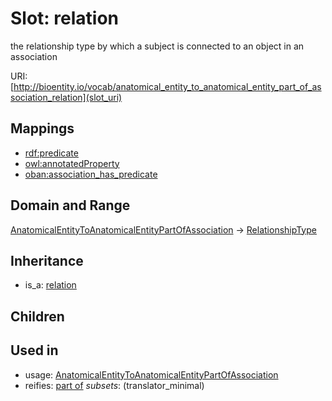 # Slot: relation


the relationship type by which a subject is connected to an object in an association

URI: [http://bioentity.io/vocab/anatomical_entity_to_anatomical_entity_part_of_association_relation](slot_uri)
## Mappings

 * [rdf:predicate](http://purl.obolibrary.org/obo/rdf_predicate)
 * [owl:annotatedProperty](http://purl.obolibrary.org/obo/owl_annotatedProperty)
 * [oban:association_has_predicate](http://purl.obolibrary.org/obo/oban_association_has_predicate)
## Domain and Range

[AnatomicalEntityToAnatomicalEntityPartOfAssociation](AnatomicalEntityToAnatomicalEntityPartOfAssociation.md) -> [RelationshipType](RelationshipType.md)
## Inheritance

 *  is_a: [relation](relation.md)
## Children

## Used in

 *  usage: [AnatomicalEntityToAnatomicalEntityPartOfAssociation](AnatomicalEntityToAnatomicalEntityPartOfAssociation.md)
 *  reifies: [part of](part_of.md) *subsets*: (translator_minimal)

